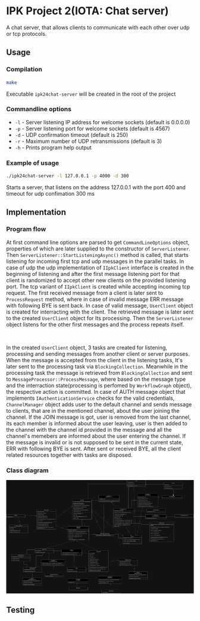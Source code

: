 # IPK Project 2(IOTA: Chat server)

A chat server, that allows clients to communicate with each other over udp or tcp protocols.

## Usage 

### Compilation

```bash
make
```
Executable ```ipk24chat-server``` will be created in the root of the project
### Commandline options

* ```-l``` - Server listening IP address for welcome sockets (default is 0.0.0.0)
* ```-p``` - Server listening port for welcome sockets (default is 4567)
* ```-d``` - UDP confirmation timeout (default is 250)
* ```-r``` - Maximum number of UDP retransmissions (default is 3)
* ```-h``` - Prints program help output

### Example of usage

```bash
./ipk24chat-server -l 127.0.0.1 -p 4000 -d 300
```

Starts a server, that listens on the address 127.0.0.1 with the port 400 and timeout for udp confimation 300 ms

## Implementation

### Program flow

At first command line options are parsed to get `CommandLineOptions` object, properties of which are later supplied to the constructor of `ServerListener`. Then `ServerListener::StartListeningAsync()` method is called, that starts listening for incoming first tcp and udp messages in the parallel tasks. In case of udp the udp implementation of `IIpkClient` interface is created in the beginning of listening and after the first message listening port for that client is randomized to accept other new clients on the provided listening port. The tcp variant of `IIpkClient` is created while accepting incoming tcp request. The first received message from a client is later sent to `ProcessRequest` method, where in case of invalid message ERR message with following BYE is sent back. In case of valid message, `UserClient` object is created for interracting with the client. The retrieved message is later sent to the created `UserClient` object for Its processing. Then the `ServerListener` object listens for the other first messages and the process repeats itself. 

<br/>

In the created `UserClient` object, 3 tasks are created for listening, processing and sending messages from another client or server purposes. When the message is accepted from the client in the listening tasks, It's later sent to the processing task via `BlockingCollection`. Meanwhile in the processing task the message is retrieved from `BlockingCollection` and sent to `MessageProcessor::ProcessMessage`, where based on the message type and the interraction state(processing is perfomed by `WorkflowGraph` object), the respective action is committed. In case of AUTH message object that implements `IAuthenticationService` checks for the valid credentials, `ChannelManager` object adds user to the default channel and sends message to clients, that are in the mentioned channel, about the user joining the channel. If the JOIN message is got, user is removed from the last channel, its each member is informed about the user leaving, user is then added to the channel with the channel id provided in the message and all the channel's memebers are informed about the user entering the channel. If the message is invalid or is not supposed to be sent in the current state, ERR with following BYE is sent. After sent or received BYE, all the client related resources together with tasks are disposed. 

### Class diagram

![](./classdiagram.png)

## Testing


